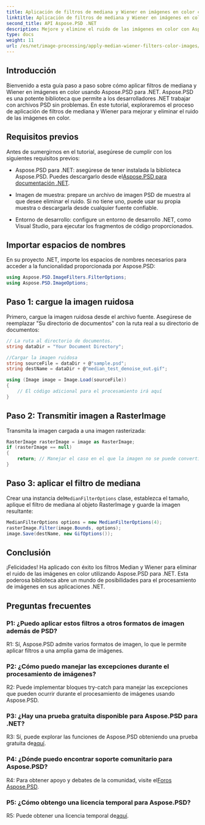 ```yaml
---
title: Aplicación de filtros de mediana y Wiener en imágenes en color con Aspose.PSD para .NET
linktitle: Aplicación de filtros de mediana y Wiener en imágenes en color con Aspose.PSD para .NET
second_title: API Aspose.PSD .NET
description: Mejore y elimine el ruido de las imágenes en color con Aspose.PSD para .NET utilizando filtros Median y Wiener. Guía paso a paso para un procesamiento de imágenes perfecto.
type: docs
weight: 11
url: /es/net/image-processing/apply-median-wiener-filters-color-images/
---
```

## Introducción

Bienvenido a esta guía paso a paso sobre cómo aplicar filtros de mediana y Wiener en imágenes en color usando Aspose.PSD para .NET. Aspose.PSD es una potente biblioteca que permite a los desarrolladores .NET trabajar con archivos PSD sin problemas. En este tutorial, exploraremos el proceso de aplicación de filtros de mediana y Wiener para mejorar y eliminar el ruido de las imágenes en color.

## Requisitos previos

Antes de sumergirnos en el tutorial, asegúrese de cumplir con los siguientes requisitos previos:

-  Aspose.PSD para .NET: asegúrese de tener instalada la biblioteca Aspose.PSD. Puedes descargarlo desde el[Aspose.PSD para documentación .NET](https://reference.aspose.com/psd/net/).

- Imagen de muestra: prepare un archivo de imagen PSD de muestra al que desee eliminar el ruido. Si no tiene uno, puede usar su propia muestra o descargarla desde cualquier fuente confiable.

- Entorno de desarrollo: configure un entorno de desarrollo .NET, como Visual Studio, para ejecutar los fragmentos de código proporcionados.

## Importar espacios de nombres

En su proyecto .NET, importe los espacios de nombres necesarios para acceder a la funcionalidad proporcionada por Aspose.PSD:

```csharp
using Aspose.PSD.ImageFilters.FilterOptions;
using Aspose.PSD.ImageOptions;
```

## Paso 1: cargue la imagen ruidosa

Primero, cargue la imagen ruidosa desde el archivo fuente. Asegúrese de reemplazar "Su directorio de documentos" con la ruta real a su directorio de documentos:

```csharp
// La ruta al directorio de documentos.
string dataDir = "Your Document Directory";

//Cargar la imagen ruidosa
string sourceFile = dataDir + @"sample.psd";
string destName = dataDir + @"median_test_denoise_out.gif";

using (Image image = Image.Load(sourceFile))
{
    // El código adicional para el procesamiento irá aquí
}
```

## Paso 2: Transmitir imagen a RasterImage

Transmita la imagen cargada a una imagen rasterizada:

```csharp
RasterImage rasterImage = image as RasterImage;
if (rasterImage == null)
{
    return; // Manejar el caso en el que la imagen no se puede convertir a RasterImage
}
```

## Paso 3: aplicar el filtro de mediana

 Crear una instancia del`MedianFilterOptions` clase, establezca el tamaño, aplique el filtro de mediana al objeto RasterImage y guarde la imagen resultante:

```csharp
MedianFilterOptions options = new MedianFilterOptions(4);
rasterImage.Filter(image.Bounds, options);
image.Save(destName, new GifOptions());
```

## Conclusión

¡Felicidades! Ha aplicado con éxito los filtros Median y Wiener para eliminar el ruido de las imágenes en color utilizando Aspose.PSD para .NET. Esta poderosa biblioteca abre un mundo de posibilidades para el procesamiento de imágenes en sus aplicaciones .NET.

## Preguntas frecuentes

### P1: ¿Puedo aplicar estos filtros a otros formatos de imagen además de PSD?

R1: Sí, Aspose.PSD admite varios formatos de imagen, lo que le permite aplicar filtros a una amplia gama de imágenes.

### P2: ¿Cómo puedo manejar las excepciones durante el procesamiento de imágenes?

R2: Puede implementar bloques try-catch para manejar las excepciones que pueden ocurrir durante el procesamiento de imágenes usando Aspose.PSD.

### P3: ¿Hay una prueba gratuita disponible para Aspose.PSD para .NET?

R3: Sí, puede explorar las funciones de Aspose.PSD obteniendo una prueba gratuita de[aquí](https://releases.aspose.com/).

### P4: ¿Dónde puedo encontrar soporte comunitario para Aspose.PSD?

 R4: Para obtener apoyo y debates de la comunidad, visite el[Foros Aspose.PSD](https://forum.aspose.com/c/psd/34).

### P5: ¿Cómo obtengo una licencia temporal para Aspose.PSD?

 R5: Puede obtener una licencia temporal de[aquí](https://purchase.aspose.com/temporary-license/).